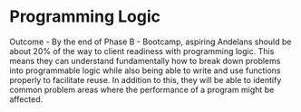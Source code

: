 # Programming Logic

Outcome - By the end of Phase B - Bootcamp, aspiring Andelans should be about 20% of the way to client readiness with programming logic. This means they can understand fundamentally how to break down problems into programmable logic while also being able to write and use functions properly to facilitate reuse. In addition to this, they will be able to identify common problem areas where the performance of a program might be affected.

